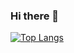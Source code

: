 ### Hi there 👋

[![Top Langs](https://github-readme-stats.vercel.app/api/top-langs/?username=surmavagit)](https://github.com/anuraghazra/github-readme-stats)

<!--
**surmavagit/surmavagit** is a ✨ _special_ ✨ repository because its `README.md` (this file) appears on your GitHub profile.

Here are some ideas to get you started:

- 🔭 I’m currently working on ...
- 🌱 I’m currently learning ...
- 👯 I’m looking to collaborate on ...
- 🤔 I’m looking for help with ...
- 💬 Ask me about ...
- 📫 How to reach me: ...
- 😄 Pronouns: ...
- ⚡ Fun fact: ...
-->
